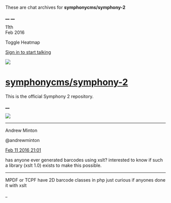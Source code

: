 These are chat archives for **symphonycms/symphony-2**

[__](/symphonycms/symphony-2/archives/2016/02/12)
[__](/symphonycms/symphony-2/archives/2016/02/10)

11th  
Feb 2016

Toggle Heatmap

[Sign in to start talking](/login?action=login&button=archive-login)

![](https://avatars-02.gitter.im/group/iv/3/57542c45c43b8c601977197e?s=48)

#  [symphonycms/symphony-2](/symphonycms/symphony-2)

This is the official Symphony 2 repository.

[ __ ](/orgs/symphonycms/rooms "More symphonycms rooms" )

![](https://avatars2.githubusercontent.com/u/707189?v=3&s=30)

__ __

Andrew Minton

@andrewminton

[Feb 11 2016
21:01](https://gitter.im/symphonycms/symphony-2?at=56bcf69f1fbcdac1789798f3 ""
)

has anyone ever generated barcodes using xslt? interested to know if such a
library (xslt 1.0) exists to make this possible.

__ __

MPDF or TCPF have 2D barcode classes in php just curious if anyones done it
with xslt

_

